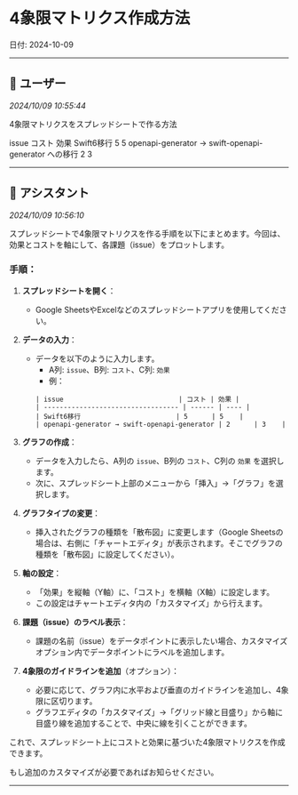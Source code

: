 # 4象限マトリクス作成方法

日付: 2024-10-09

---

## 👤 ユーザー
*2024/10/09 10:55:44*

4象限マトリクスをスプレッドシートで作る方法

issue	コスト	効果
Swift6移行	5	5
openapi-generator → swift-openapi-generator への移行	2	3

---

## 🤖 アシスタント
*2024/10/09 10:56:10*

スプレッドシートで4象限マトリクスを作る手順を以下にまとめます。今回は、効果とコストを軸にして、各課題（issue）をプロットします。

### 手順：
1. **スプレッドシートを開く**：
   - Google SheetsやExcelなどのスプレッドシートアプリを使用してください。

2. **データの入力**：
   - データを以下のように入力します。
     - A列: `issue`、B列: `コスト`、C列: `効果`
     - 例：
     ```
     | issue                             | コスト | 効果 |
     | ---------------------------------- | ------ | ---- |
     | Swift6移行                        | 5      | 5    |
     | openapi-generator → swift-openapi-generator | 2      | 3    |
     ```

3. **グラフの作成**：
   - データを入力したら、A列の `issue`、B列の `コスト`、C列の `効果` を選択します。
   - 次に、スプレッドシート上部のメニューから「挿入」→「グラフ」を選択します。

4. **グラフタイプの変更**：
   - 挿入されたグラフの種類を「散布図」に変更します（Google Sheetsの場合は、右側に「チャートエディタ」が表示されます。そこでグラフの種類を「散布図」に設定してください）。

5. **軸の設定**：
   - 「効果」を縦軸（Y軸）に、「コスト」を横軸（X軸）に設定します。
   - この設定はチャートエディタ内の「カスタマイズ」から行えます。

6. **課題（issue）のラベル表示**：
   - 課題の名前（issue）をデータポイントに表示したい場合、カスタマイズオプション内でデータポイントにラベルを追加します。

7. **4象限のガイドラインを追加**（オプション）：
   - 必要に応じて、グラフ内に水平および垂直のガイドラインを追加し、4象限に区切ります。
   - グラフエディタの「カスタマイズ」→「グリッド線と目盛り」から軸に目盛り線を追加することで、中央に線を引くことができます。

これで、スプレッドシート上にコストと効果に基づいた4象限マトリクスを作成できます。

もし追加のカスタマイズが必要であればお知らせください。

---
